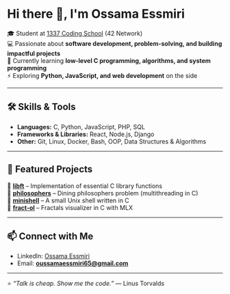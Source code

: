 # Hi there 👋, I'm Ossama Essmiri  

🎓 Student at [1337 Coding School](https://1337.ma) (42 Network)  
💻 Passionate about **software development, problem-solving, and building impactful projects**  
🌱 Currently learning **low-level C programming, algorithms, and system programming**  
⚡ Exploring **Python, JavaScript, and web development** on the side  

---

## 🛠️ Skills & Tools  
- **Languages:** C, Python, JavaScript, PHP, SQL  
- **Frameworks & Libraries:** React, Node.js, Django  
- **Other:** Git, Linux, Docker, Bash, OOP, Data Structures & Algorithms  

---

## 📂 Featured Projects  
🔹 [**libft**](https://github.com/oessmiri/libft) – Implementation of essential C library functions  
🔹 [**philosophers**](https://github.com/oessmiri/philosophers) – Dining philosophers problem (multithreading in C)  
🔹 [**minishell**](https://github.com/oessmiri/minishell) – A small Unix shell written in C  
🔹 [**fract-ol**](https://github.com/oessmiri/fract-ol) – Fractals visualizer in C with MLX 

---

## 📫 Connect with Me  
- LinkedIn: [Ossama Essmiri](www.linkedin.com/in/ossama-essmiri) 
- Email: **oussamaessmiri65@gmail.com**  

---

⭐️ *“Talk is cheap. Show me the code.”* — Linus Torvalds  
